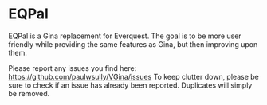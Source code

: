 # EQPal

EQPal is a Gina replacement for Everquest. The goal is to be more user friendly while providing the same features as Gina, but then improving upon them.

Please report any issues you find here: https://github.com/paulwsully/VGina/issues
To keep clutter down, please be sure to check if an issue has already been reported. Duplicates will simply be removed.

